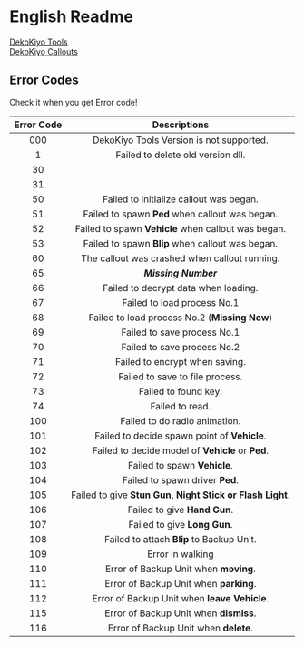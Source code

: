 # English Readme

[DekoKiyo Tools](https://github.com/DekoKiyo/DekoKiyoPlugins/blob/main/Readme/DekoKiyoToolsEN.md)<br>
[DekoKiyo Callouts](https://github.com/DekoKiyo/DekoKiyoPlugins/blob/main/Readme/DekoKiyoCalloutsEN.md)

## Error Codes
Check it when you get Error code!

| Error Code |                       Descriptions                       |
| :--------: | :------------------------------------------------------: |
|    000     |         DekoKiyo Tools Version is not supported.         |
|     1      |            Failed to delete old version dll.             |
|     30     |                                                          |
|     31     |                                                          |
|     50     |         Failed to initialize callout was began.          |
|     51     |     Failed to spawn **Ped** when callout was began.      |
|     52     |   Failed to spawn **Vehicle** when callout was began.    |
|     53     |     Failed to spawn **Blip** when callout was began.     |
|     60     |      The callout was crashed when callout running.       |
|     65     |                   _**Missing Number**_                   |
|     66     |           Failed to decrypt data when loading.           |
|     67     |               Failed to load process No.1                |
|     68     |      Failed to load process No.2 (**Missing Now**)       |
|     69     |               Failed to save process No.1                |
|     70     |               Failed to save process No.2                |
|     71     |              Failed to encrypt when saving.              |
|     72     |             Failed to save to file process.              |
|     73     |                   Failed to found key.                   |
|     74     |                     Failed to read.                      |
|    100     |              Failed to do radio animation.               |
|    101     |       Failed to decide spawn point of **Vehicle**.       |
|    102     |    Failed to decide model of **Vehicle** or **Ped**.     |
|    103     |               Failed to spawn **Vehicle**.               |
|    104     |             Failed to spawn driver **Ped**.              |
|    105     | Failed to give **Stun Gun, Night Stick or Flash Light**. |
|    106     |               Failed to give **Hand Gun**.               |
|    107     |               Failed to give **Long Gun**.               |
|    108     |        Failed to attach **Blip** to Backup Unit.         |
|    109     |                     Error in walking                     |
|    110     |          Error of Backup Unit when **moving**.           |
|    111     |          Error of Backup Unit when **parking**.          |
|    112     |       Error of Backup Unit when **leave Vehicle**.       |
|    115     |          Error of Backup Unit when **dismiss**.          |
|    116     |          Error of Backup Unit when **delete**.           |